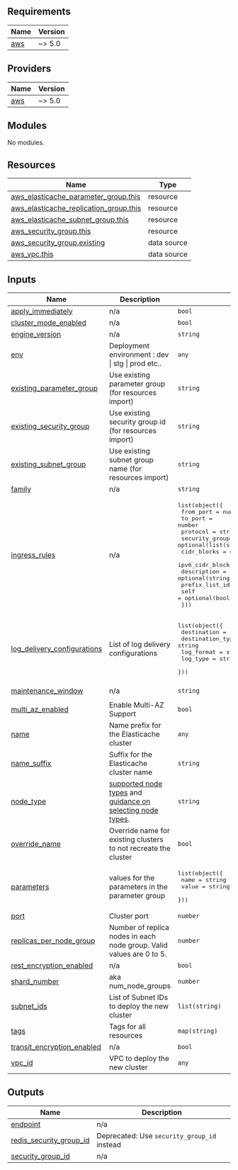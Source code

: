 ## Requirements

| Name | Version |
|------|---------|
| <a name="requirement_aws"></a> [aws](#requirement\_aws) | ~> 5.0 |

## Providers

| Name | Version |
|------|---------|
| <a name="provider_aws"></a> [aws](#provider\_aws) | ~> 5.0 |

## Modules

No modules.

## Resources

| Name | Type |
|------|------|
| [aws_elasticache_parameter_group.this](https://registry.terraform.io/providers/hashicorp/aws/latest/docs/resources/elasticache_parameter_group) | resource |
| [aws_elasticache_replication_group.this](https://registry.terraform.io/providers/hashicorp/aws/latest/docs/resources/elasticache_replication_group) | resource |
| [aws_elasticache_subnet_group.this](https://registry.terraform.io/providers/hashicorp/aws/latest/docs/resources/elasticache_subnet_group) | resource |
| [aws_security_group.this](https://registry.terraform.io/providers/hashicorp/aws/latest/docs/resources/security_group) | resource |
| [aws_security_group.existing](https://registry.terraform.io/providers/hashicorp/aws/latest/docs/data-sources/security_group) | data source |
| [aws_vpc.this](https://registry.terraform.io/providers/hashicorp/aws/latest/docs/data-sources/vpc) | data source |

## Inputs

| Name | Description | Type | Default | Required |
|------|-------------|------|---------|:--------:|
| <a name="input_apply_immediately"></a> [apply\_immediately](#input\_apply\_immediately) | n/a | `bool` | `false` | no |
| <a name="input_cluster_mode_enabled"></a> [cluster\_mode\_enabled](#input\_cluster\_mode\_enabled) | n/a | `bool` | `true` | no |
| <a name="input_engine_version"></a> [engine\_version](#input\_engine\_version) | n/a | `string` | `"7.0"` | no |
| <a name="input_env"></a> [env](#input\_env) | Deployment environment : dev \| stg \| prod  etc.. | `any` | n/a | yes |
| <a name="input_existing_parameter_group"></a> [existing\_parameter\_group](#input\_existing\_parameter\_group) | Use existing parameter group (for resources import) | `string` | `""` | no |
| <a name="input_existing_security_group"></a> [existing\_security\_group](#input\_existing\_security\_group) | Use existing security group id (for resources import) | `string` | `""` | no |
| <a name="input_existing_subnet_group"></a> [existing\_subnet\_group](#input\_existing\_subnet\_group) | Use existing subnet group name (for resources import) | `string` | `""` | no |
| <a name="input_family"></a> [family](#input\_family) | n/a | `string` | `"redis7"` | no |
| <a name="input_ingress_rules"></a> [ingress\_rules](#input\_ingress\_rules) | n/a | <pre>list(object({<br/>    from_port        = number<br/>    to_port          = number<br/>    protocol         = string<br/>    security_groups  = optional(list(string))<br/>    cidr_blocks      = optional(list(string))<br/>    ipv6_cidr_blocks = optional(list(string))<br/>    description      = optional(string)<br/>    prefix_list_ids  = optional(list(string))<br/>    self             = optional(bool)<br/>  }))</pre> | n/a | yes |
| <a name="input_log_delivery_configurations"></a> [log\_delivery\_configurations](#input\_log\_delivery\_configurations) | List of log delivery configurations | <pre>list(object({<br/>    destination      = string<br/>    destination_type = string<br/>    log_format       = string<br/>    log_type         = string<br/>  }))</pre> | `[]` | no |
| <a name="input_maintenance_window"></a> [maintenance\_window](#input\_maintenance\_window) | n/a | `string` | `"sun:05:00-sun:06:00"` | no |
| <a name="input_multi_az_enabled"></a> [multi\_az\_enabled](#input\_multi\_az\_enabled) | Enable Multi-AZ Support | `bool` | `false` | no |
| <a name="input_name"></a> [name](#input\_name) | Name prefix for the Elasticache cluster | `any` | n/a | yes |
| <a name="input_name_suffix"></a> [name\_suffix](#input\_name\_suffix) | Suffix for the Elasticache cluster name | `string` | `"redis"` | no |
| <a name="input_node_type"></a> [node\_type](#input\_node\_type) | [supported node types](https://docs.aws.amazon.com/AmazonElastiCache/latest/red-ug/CacheNodes.SupportedTypes.html) and [guidance on selecting node types](https://docs.aws.amazon.com/AmazonElastiCache/latest/red-ug/nodes-select-size.html). | `string` | `"cache.t4g.micro"` | no |
| <a name="input_override_name"></a> [override\_name](#input\_override\_name) | Override name for existing clusters to not recreate the cluster | `bool` | `false` | no |
| <a name="input_parameters"></a> [parameters](#input\_parameters) | values for the parameters in the parameter group | <pre>list(object({<br/>    name  = string<br/>    value = string<br/>  }))</pre> | `[]` | no |
| <a name="input_port"></a> [port](#input\_port) | Cluster port | `number` | `6379` | no |
| <a name="input_replicas_per_node_group"></a> [replicas\_per\_node\_group](#input\_replicas\_per\_node\_group) | Number of replica nodes in each node group. Valid values are 0 to 5. | `number` | `0` | no |
| <a name="input_rest_encryption_enabled"></a> [rest\_encryption\_enabled](#input\_rest\_encryption\_enabled) | n/a | `bool` | `true` | no |
| <a name="input_shard_number"></a> [shard\_number](#input\_shard\_number) | aka num\_node\_groups | `number` | `1` | no |
| <a name="input_subnet_ids"></a> [subnet\_ids](#input\_subnet\_ids) | List of Subnet IDs to deploy the new cluster | `list(string)` | n/a | yes |
| <a name="input_tags"></a> [tags](#input\_tags) | Tags for all resources | `map(string)` | `{}` | no |
| <a name="input_transit_encryption_enabled"></a> [transit\_encryption\_enabled](#input\_transit\_encryption\_enabled) | n/a | `bool` | `true` | no |
| <a name="input_vpc_id"></a> [vpc\_id](#input\_vpc\_id) | VPC to deploy the new cluster | `any` | n/a | yes |

## Outputs

| Name | Description |
|------|-------------|
| <a name="output_endpoint"></a> [endpoint](#output\_endpoint) | n/a |
| <a name="output_redis_security_group_id"></a> [redis\_security\_group\_id](#output\_redis\_security\_group\_id) | Deprecated: Use `security_group_id` instead |
| <a name="output_security_group_id"></a> [security\_group\_id](#output\_security\_group\_id) | n/a |
